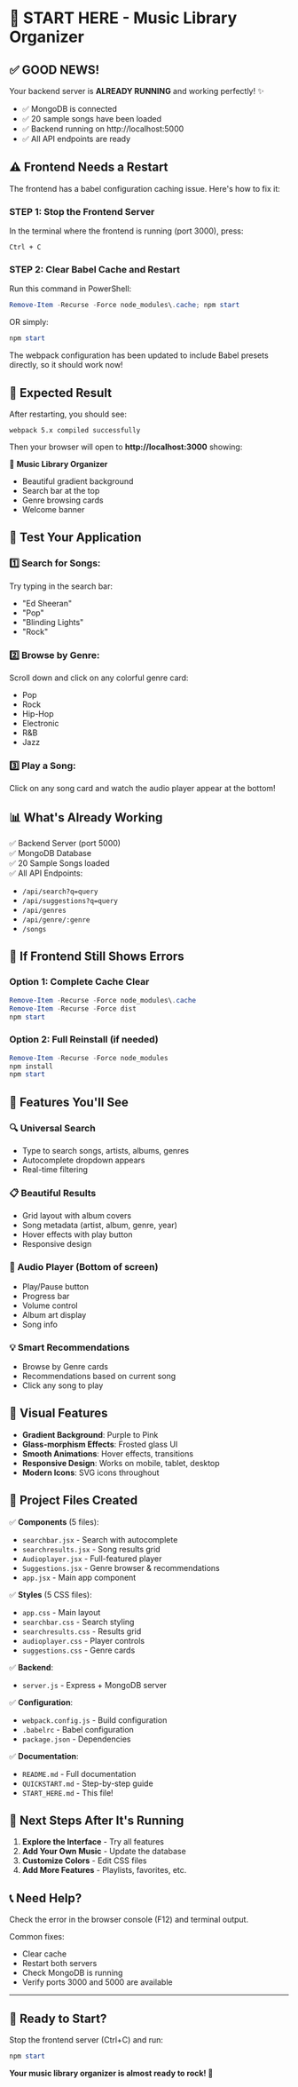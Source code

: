 # 🎵 START HERE - Music Library Organizer

## ✅ GOOD NEWS!

Your backend server is **ALREADY RUNNING** and working perfectly! ✨

- ✅ MongoDB is connected
- ✅ 20 sample songs have been loaded
- ✅ Backend running on http://localhost:5000
- ✅ All API endpoints are ready

## ⚠️ Frontend Needs a Restart

The frontend has a babel configuration caching issue. Here's how to fix it:

###  **STEP 1: Stop the Frontend Server**

In the terminal where the frontend is running (port 3000), press:
```
Ctrl + C
```

### **STEP 2: Clear Babel Cache and Restart**

Run this command in PowerShell:
```powershell
Remove-Item -Recurse -Force node_modules\.cache; npm start
```

OR simply:
```powershell
npm start
```

The webpack configuration has been updated to include Babel presets directly, so it should work now!

## 🚀 Expected Result

After restarting, you should see:
```
webpack 5.x compiled successfully
```

Then your browser will open to **http://localhost:3000** showing:

🎵 **Music Library Organizer**  
- Beautiful gradient background
- Search bar at the top
- Genre browsing cards
- Welcome banner

## 🎯 Test Your Application

### 1️⃣ **Search for Songs:**
Try typing in the search bar:
- "Ed Sheeran"
- "Pop"
- "Blinding Lights"
- "Rock"

### 2️⃣ **Browse by Genre:**
Scroll down and click on any colorful genre card:
- Pop
- Rock
- Hip-Hop
- Electronic
- R&B
- Jazz

### 3️⃣ **Play a Song:**
Click on any song card and watch the audio player appear at the bottom!

## 📊 What's Already Working

✅ Backend Server (port 5000)  
✅ MongoDB Database  
✅ 20 Sample Songs loaded  
✅ All API Endpoints:
   - `/api/search?q=query`
   - `/api/suggestions?q=query`
   - `/api/genres`
   - `/api/genre/:genre`
   - `/songs`

## 🔧 If Frontend Still Shows Errors

### Option 1: Complete Cache Clear
```powershell
Remove-Item -Recurse -Force node_modules\.cache
Remove-Item -Recurse -Force dist
npm start
```

### Option 2: Full Reinstall (if needed)
```powershell
Remove-Item -Recurse -Force node_modules
npm install
npm start
```

## 📱 Features You'll See

### 🔍 Universal Search
- Type to search songs, artists, albums, genres
- Autocomplete dropdown appears
- Real-time filtering

### 📋 Beautiful Results
- Grid layout with album covers
- Song metadata (artist, album, genre, year)
- Hover effects with play button
- Responsive design

### 🎵 Audio Player (Bottom of screen)
- Play/Pause button
- Progress bar
- Volume control
- Album art display
- Song info

### 💡 Smart Recommendations
- Browse by Genre cards
- Recommendations based on current song
- Click any song to play

## 🎨 Visual Features

- **Gradient Background**: Purple to Pink
- **Glass-morphism Effects**: Frosted glass UI
- **Smooth Animations**: Hover effects, transitions
- **Responsive Design**: Works on mobile, tablet, desktop
- **Modern Icons**: SVG icons throughout

## 📂 Project Files Created

✅ **Components** (5 files):
- `searchbar.jsx` - Search with autocomplete
- `searchresults.jsx` - Song results grid
- `Audioplayer.jsx` - Full-featured player
- `Suggestions.jsx` - Genre browser & recommendations
- `app.jsx` - Main app component

✅ **Styles** (5 CSS files):
- `app.css` - Main layout
- `searchbar.css` - Search styling
- `searchresults.css` - Results grid
- `audioplayer.css` - Player controls
- `suggestions.css` - Genre cards

✅ **Backend**:
- `server.js` - Express + MongoDB server

✅ **Configuration**:
- `webpack.config.js` - Build configuration
- `.babelrc` - Babel configuration
- `package.json` - Dependencies

✅ **Documentation**:
- `README.md` - Full documentation
- `QUICKSTART.md` - Step-by-step guide
- `START_HERE.md` - This file!

## 🎉 Next Steps After It's Running

1. **Explore the Interface** - Try all features
2. **Add Your Own Music** - Update the database
3. **Customize Colors** - Edit CSS files
4. **Add More Features** - Playlists, favorites, etc.

## 📞 Need Help?

Check the error in the browser console (F12) and terminal output.

Common fixes:
- Clear cache
- Restart both servers
- Check MongoDB is running
- Verify ports 3000 and 5000 are available

---

## 🎵 Ready to Start?

Stop the frontend server (Ctrl+C) and run:
```powershell
npm start
```

**Your music library organizer is almost ready to rock! 🎸**
